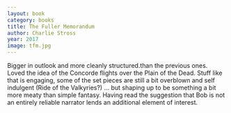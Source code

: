 ```yaml
---
layout: book
category: books
title: The Fuller Memorandum
author: Charlie Stross
year: 2017
image: tfm.jpg
---
```

Bigger in outlook and more cleanly structured.than the previous ones. Loved the idea of the Concorde flights over the Plain of the Dead. Stuff like that is engaging, some of the set pieces are still a bit overblown and self indulgent (Ride of the Valkyries?) … but shaping up to be something a bit more meaty than simple fantasy. Having read the suggestion that Bob is not an entirely reliable narrator lends an additional element of interest.
